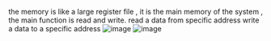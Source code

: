 the memory is like a large register file , it is the main memory of the system , the main function is read and write.
read a data from specific address 
write a data to a specific address 
![image](https://github.com/user-attachments/assets/77202318-fae0-48bc-9dd4-6d731387ada8)
![image](https://github.com/user-attachments/assets/77202318-fae0-48bc-9dd4-6d731387ada8)
